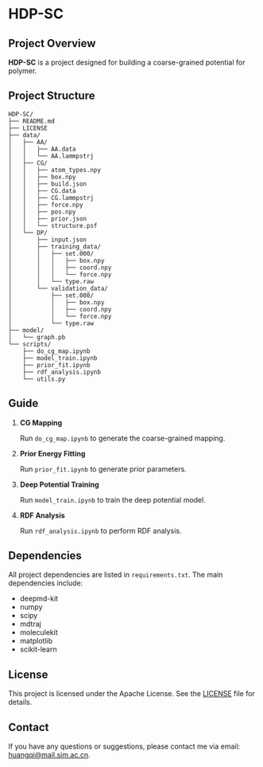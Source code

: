 # HDP-SC

## Project Overview

**HDP-SC** is a project designed for building a coarse-grained potential for polymer. 

## Project Structure
```
HDP-SC/
├── README.md
├── LICENSE
├── data/
│   ├── AA/
│   │   ├── AA.data
│   │   └── AA.lammpstrj
│   ├── CG/
│   │   ├── atom_types.npy
│   │   ├── box.npy
│   │   ├── build.json
│   │   ├── CG.data
│   │   ├── CG.lammpstrj
│   │   ├── force.npy
│   │   ├── pos.npy
│   │   ├── prior.json
│   │   └── structure.psf
│   └── DP/
│       ├── input.json
│       ├── training_data/
│       │   ├── set.000/
│       │   │   ├── box.npy
│       │   │   ├── coord.npy
│       │   │   └── force.npy
│       │   └── type.raw
│       └── validation_data/
│           ├── set.000/
│           │   ├── box.npy
│           │   ├── coord.npy
│           │   └── force.npy
│           └── type.raw
├── model/
│   └── graph.pb
└── scripts/
    ├── do_cg_map.ipynb
    ├── model_train.ipynb
    ├── prior_fit.ipynb
    ├── rdf_analysis.ipynb
    └── utils.py
```

##  Guide

1. **CG Mapping**

   Run `do_cg_map.ipynb` to generate the coarse-grained mapping.

2. **Prior Energy Fitting**

   Run `prior_fit.ipynb` to generate prior parameters.

3. **Deep Potential Training**

   Run `model_train.ipynb` to train the deep potential model.

4. **RDF Analysis**

   Run `rdf_analysis.ipynb` to perform RDF analysis.

## Dependencies

All project dependencies are listed in `requirements.txt`. The main dependencies include:

- deepmd-kit
- numpy
- scipy
- mdtraj
- moleculekit
- matplotlib
- scikit-learn

## License

This project is licensed under the Apache License. See the [LICENSE](LICENSE) file for details.

## Contact

If you have any questions or suggestions, please contact me via email: huangqi@mail.sim.ac.cn.
